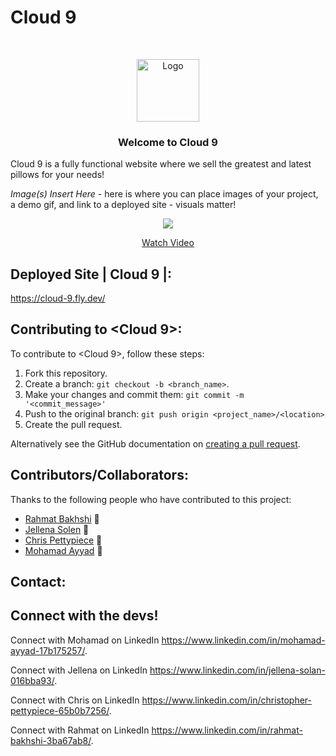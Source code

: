 # Cloud 9

<br />
<p align="center">
  <a href="https://cloud-9.fly.dev//">
    <img src="https://m.media-amazon.com/images/I/81zDUgSOWPL._SL1500_.jpg" alt="Logo" width="100" height="100">
  </a>

  <h3 align="center">Welcome to Cloud 9</h3>

Cloud 9 is a fully functional website where we sell the greatest and latest pillows for your needs!

_</b> Image(s) Insert Here_ </b> - here is where you can place images of your project, a demo gif, and link to a deployed site - visuals matter!

<p align=‘center’/>
<p align='center'><a href="https://www.loom.com/share/04d6c8482c7341fb9b423d10f0bea30b"> <img style="max-width:300px" src="https://cdn.loom.com/sessions/thumbnails/04d6c8482c7341fb9b423d10f0bea30b-with-play.gif"> </br> <p align='center'> Watch Video</p> </a> </p>

## Deployed Site | Cloud 9 |:

https://cloud-9.fly.dev/

## Contributing to <Cloud 9>:

To contribute to <Cloud 9>, follow these steps:

1. Fork this repository.
2. Create a branch: `git checkout -b <branch_name>`.
3. Make your changes and commit them: `git commit -m '<commit_message>'`
4. Push to the original branch: `git push origin <project_name>/<location>`
5. Create the pull request.

Alternatively see the GitHub documentation on [creating a pull request](https://help.github.com/en/github/collaborating-with-issues-and-pull-requests/creating-a-pull-request).

## Contributors/Collaborators:

Thanks to the following people who have contributed to this project:

- [Rahmat Bakhshi](https://github.com/RahmatBakhshi) 📖
- [Jellena Solen](https://github.com/Ledger7743) 📖
- [Chris Pettypiece](https://github.com/Pettyison) 📖
- [Mohamad Ayyad](https://github.com/Yamato-Amaterasu) 📖

## Contact:

## Connect with the devs!

Connect with Mohamad on LinkedIn <https://www.linkedin.com/in/mohamad-ayyad-17b175257/>.

Connect with Jellena on LinkedIn <https://www.linkedin.com/in/jellena-solan-016bba93/>.

Connect with Chris on LinkedIn <https://www.linkedin.com/in/christopher-pettypiece-65b0b7256/>.

Connect with Rahmat on LinkedIn <https://www.linkedin.com/in/rahmat-bakhshi-3ba67ab8/>.
